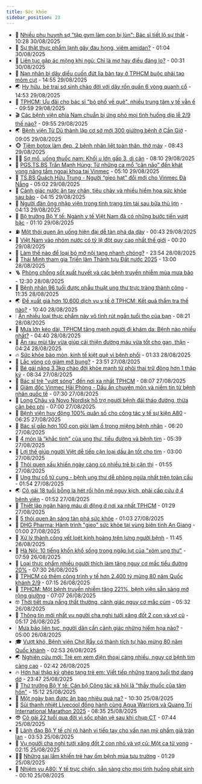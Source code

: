 ```yaml
---
title: Sức khỏe
sidebar_position: 23
---
```


<!-- dantri-suc-khoe:START -->
- 🤔 [Nhiều phụ huynh sợ &quot;tập gym làm con bị lùn&quot;: Bác sĩ tiết lộ sự thật](https://dantri.com.vn/suc-khoe/nhieu-phu-huynh-so-tap-gym-lam-con-bi-lun-bac-si-tiet-lo-su-that-20250830075833589.htm) - 10:28 30/08/2025
- 🚦 [Sự thật thực phẩm lạnh gây đau họng, viêm amidan?](https://dantri.com.vn/suc-khoe/su-that-thuc-pham-lanh-gay-dau-hong-viem-amidan-20250830075344475.htm) - 01:04 30/08/2025
- 🤖 [Liên tục gặp ác mộng khi ngủ: Chỉ là mơ hay điều đáng lo?](https://dantri.com.vn/suc-khoe/lien-tuc-gap-ac-mong-khi-ngu-chi-la-mo-hay-dieu-dang-lo-20250829202641512.htm) - 00:31 30/08/2025
- 🐻 [Nạn nhân bị dây diều cuốn đứt lìa bàn tay ở TPHCM buộc phải tạo mỏm cụt](https://dantri.com.vn/suc-khoe/nan-nhan-bi-day-dieu-cuon-dut-lia-ban-tay-o-tphcm-buoc-phai-tao-mom-cut-20250829203052899.htm) - 14:55 29/08/2025
- 🌏 [Hy hữu, bé trai sơ sinh chào đời với dây rốn quấn 6 vòng quanh cổ](https://dantri.com.vn/suc-khoe/hy-huu-be-trai-so-sinh-chao-doi-voi-day-ron-quan-6-vong-quanh-co-20250829195637913.htm) - 14:53 29/08/2025
- 👺 [TPHCM: Ưu đãi cho bác sĩ &quot;bỏ phố về quê&quot;, nhiều trung tâm y tế vẫn ế](https://dantri.com.vn/suc-khoe/tphcm-uu-dai-cho-bac-si-bo-pho-ve-que-nhieu-trung-tam-y-te-van-e-20250829152827076.htm) - 09:59 29/08/2025
- 🎬 [Các bệnh viện phía Nam chuẩn bị ứng phó mọi tình huống dịp lễ 2/9 thế nào?](https://dantri.com.vn/suc-khoe/cac-benh-vien-phia-nam-chuan-bi-ung-pho-moi-tinh-huong-dip-le-29-the-nao-20250829164750535.htm) - 09:55 29/08/2025
- 🌏 [Bệnh viện Từ Dũ thành lập cơ sở mới 300 giường bệnh ở Cần Giờ](https://dantri.com.vn/suc-khoe/benh-vien-tu-du-thanh-lap-co-so-moi-300-giuong-benh-o-can-gio-20250829155956666.htm) - 09:05 29/08/2025
- 🐵 [Tiêm botox làm đẹp, 2 bệnh nhân liệt toàn thân, thở máy](https://dantri.com.vn/suc-khoe/tiem-botox-lam-dep-2-benh-nhan-liet-toan-than-tho-may-20250829153800993.htm) - 08:43 29/08/2025
- 👨‍🏫 [Sợ mổ, uống thuốc nam: Khối u lớn gấp 3, di căn](https://dantri.com.vn/suc-khoe/so-mo-uong-thuoc-nam-khoi-u-lon-gap-3-di-can-20250829130455814.htm) - 08:10 29/08/2025
- 🤗 [PGS.TS.BS Trần Mạnh Hùng: Từ những ca mổ “cân não” đến khát vọng nâng tầm ngoại khoa tại Vinmec](https://dantri.com.vn/suc-khoe/pgstsbs-tran-manh-hung-tu-nhung-ca-mo-can-nao-den-khat-vong-nang-tam-ngoai-khoa-tai-vinmec-20250829113134013.htm) - 05:10 29/08/2025
- 🫶 [TS.BS Quách Hữu Trung - Người “gieo hạt” đổi mới cho Vinmec Đà Nẵng](https://dantri.com.vn/suc-khoe/tsbs-quach-huu-trung-nguoi-gieo-hat-doi-moi-cho-vinmec-da-nang-20250829111355364.htm) - 05:02 29/08/2025
- 🙉 [Cảnh giác nước ăn tay chân, tiêu chảy và nhiều hiểm họa sức khỏe sau bão](https://dantri.com.vn/suc-khoe/canh-giac-nuoc-an-tay-chan-tieu-chay-va-nhieu-hiem-hoa-suc-khoe-sau-bao-20250829104736661.htm) - 04:15 29/08/2025
- 🦅 [Người đàn ông nhập viện trong tình trạng tím tái sau bữa thủ lợn](https://dantri.com.vn/suc-khoe/nguoi-dan-ong-nhap-vien-trong-tinh-trang-tim-tai-sau-bua-thu-lon-20250829110327198.htm) - 04:13 29/08/2025
- 🐘 [Bộ trưởng Bộ Y tế: Ngành y tế Việt Nam đã có những bước tiến vượt bậc](https://dantri.com.vn/suc-khoe/bo-truong-bo-y-te-nganh-y-te-viet-nam-da-co-nhung-buoc-tien-vuot-bac-20250828195033159.htm) - 01:10 29/08/2025
- ⛽️ [Một thói quen ăn uống hiện đại dễ tàn phá dạ dày](https://dantri.com.vn/suc-khoe/mot-thoi-quen-an-uong-hien-dai-de-tan-pha-da-day-20250828162927947.htm) - 00:43 29/08/2025
- 🤡 [Việt Nam vào nhóm nước có tỷ lệ đột quỵ cao nhất thế giới](https://dantri.com.vn/suc-khoe/viet-nam-vao-nhom-nuoc-co-ty-le-dot-quy-cao-nhat-the-gioi-20250829071726051.htm) - 00:20 29/08/2025
- 💼 [Làm thế nào để loại bỏ mỡ nội tạng nhanh chóng?](https://dantri.com.vn/suc-khoe/lam-the-nao-de-loai-bo-mo-noi-tang-nhanh-chong-20250828163519530.htm) - 23:54 28/08/2025
- 🤔 [Thái Minh tham gia Triển lãm Thành tựu Đất nước 2025](https://dantri.com.vn/suc-khoe/thai-minh-tham-gia-trien-lam-thanh-tuu-dat-nuoc-2025-20250828170330074.htm) - 13:00 28/08/2025
- 🪜 [Phòng chống sốt xuất huyết và các bệnh truyền nhiễm mùa mưa bão](https://dantri.com.vn/suc-khoe/phong-chong-sot-xuat-huyet-va-cac-benh-truyen-nhiem-mua-mua-bao-20250827103736373.htm) - 12:30 28/08/2025
- 📝 [Bệnh nhân 96 tuổi được phẫu thuật ung thư trực tràng thành công](https://dantri.com.vn/suc-khoe/benh-nhan-96-tuoi-duoc-phau-thuat-ung-thu-truc-trang-thanh-cong-20250828182001029.htm) - 11:35 28/08/2025
- 🌏 [Đề xuất giá hơn 10.600 dịch vụ y tế ở TPHCM: Kết quả thẩm tra thế nào?](https://dantri.com.vn/suc-khoe/de-xuat-gia-hon-10600-dich-vu-y-te-o-tphcm-ket-qua-tham-tra-the-nao-20250828161802971.htm) - 10:40 28/08/2025
- 🕯 [Ăn nhiều loại thực phẩm này vô tình rút ngắn tuổi thọ của bạn](https://dantri.com.vn/suc-khoe/an-nhieu-loai-thuc-pham-nay-vo-tinh-rut-ngan-tuoi-tho-cua-ban-20250828104421813.htm) - 08:21 28/08/2025
- 🦍 [Mưa lớn kéo dài, TPHCM tăng mạnh người đi khám da: Bệnh nào nhiều nhất?](https://dantri.com.vn/suc-khoe/mua-lon-keo-dai-tphcm-tang-manh-nguoi-di-kham-da-benh-nao-nhieu-nhat-20250828110117038.htm) - 04:40 28/08/2025
- 🌈 [Ăn rau mùi tây vừa giúp cải thiện đường máu vừa tốt cho gan, thận](https://dantri.com.vn/suc-khoe/an-rau-mui-tay-vua-giup-cai-thien-duong-mau-vua-tot-cho-gan-than-20250828105900112.htm) - 04:24 28/08/2025
- 🔥 [Sức khỏe bào mòn, kinh tế kiệt quệ vì bệnh phổi](https://dantri.com.vn/suc-khoe/suc-khoe-bao-mon-kinh-te-kiet-que-vi-benh-phoi-20250828074611147.htm) - 01:33 28/08/2025
- 🌊 [Lắc vòng có giảm mỡ bụng?](https://dantri.com.vn/suc-khoe/lac-vong-co-giam-mo-bung-20250828064709886.htm) - 23:51 27/08/2025
- 🚦 [Bé gái nặng 3,3kg chào đời khỏe mạnh từ phôi thai trữ đông hơn 1 thập kỷ](https://dantri.com.vn/suc-khoe/be-gai-nang-33kg-chao-doi-khoe-manh-tu-phoi-thai-tru-dong-hon-1-thap-ky-20250827153124960.htm) - 08:34 27/08/2025
- 🤖 [Bác sĩ trẻ &quot;vượt sóng&quot; đến nơi xa nhất TPHCM](https://dantri.com.vn/suc-khoe/bac-si-tre-vuot-song-den-noi-xa-nhat-tphcm-20250827141112583.htm) - 08:07 27/08/2025
- 🤡 [Giám đốc Vinmec Hải Phòng - Dấu ấn chuyên môn và niềm tin từ bệnh nhân quốc tế](https://dantri.com.vn/suc-khoe/giam-doc-vinmec-hai-phong-dau-an-chuyen-mon-va-niem-tin-tu-benh-nhan-quoc-te-20250827135507038.htm) - 07:30 27/08/2025
- 💂 [Long Châu và Novo Nordisk hỗ trợ người bệnh đái tháo đường, thừa cân béo phì](https://dantri.com.vn/suc-khoe/long-chau-va-novo-nordisk-ho-tro-nguoi-benh-dai-thao-duong-thua-can-beo-phi-20250827124014051.htm) - 07:00 27/08/2025
- 🦄 [Bệnh viện huy động 100% quân số cho công tác y tế sự kiện A80](https://dantri.com.vn/suc-khoe/benh-vien-huy-dong-100-quan-so-cho-cong-tac-y-te-su-kien-a80-20250827095555480.htm) - 06:25 27/08/2025
- 🧠 [Bác sĩ gắp hơn 100 con giòi làm ổ trong miệng bệnh nhân](https://dantri.com.vn/suc-khoe/bac-si-gap-hon-100-con-gioi-lam-o-trong-mieng-benh-nhan-20250827123842673.htm) - 06:20 27/08/2025
- 🤖 [4 món là “khắc tinh” của ung thư, tiểu đường và bệnh tim](https://dantri.com.vn/suc-khoe/4-mon-la-khac-tinh-cua-ung-thu-tieu-duong-va-benh-tim-20250827082317098.htm) - 05:39 27/08/2025
- 💼 [Lợi thế giúp người Việt dễ tiếp cận loại dầu ăn tốt cho tim](https://dantri.com.vn/suc-khoe/loi-the-giup-nguoi-viet-de-tiep-can-loai-dau-an-tot-cho-tim-20250826222750855.htm) - 03:00 27/08/2025
- 🧰 [Thói quen xấu khiến ngày càng có nhiều trẻ bị cận thị](https://dantri.com.vn/suc-khoe/thoi-quen-xau-khien-ngay-cang-co-nhieu-tre-bi-can-thi-20250826201925534.htm) - 01:55 27/08/2025
- 🎉 [Ung thư cổ tử cung - bệnh ung thư dễ phòng ngừa nhất trên toàn cầu](https://dantri.com.vn/suc-khoe/ung-thu-co-tu-cung-benh-ung-thu-de-phong-ngua-nhat-tren-toan-cau-20250826223346378.htm) - 01:54 27/08/2025
- 🌏 [Cô gái 18 tuổi bỗng la hét rồi hôn mê nguy kịch, phải cấp cứu ở 4 bệnh viện](https://dantri.com.vn/suc-khoe/co-gai-18-tuoi-bong-la-het-roi-hon-me-nguy-kich-phai-cap-cuu-o-4-benh-vien-20250827011330732.htm) - 01:52 27/08/2025
- 📝 [Thiết lập ngân hàng máu di động ở nơi xa nhất TPHCM](https://dantri.com.vn/suc-khoe/thiet-lap-ngan-hang-mau-di-dong-o-noi-xa-nhat-tphcm-20250826185336486.htm) - 01:29 27/08/2025
- 🧠 [5 thói quen ăn sáng tàn phá sức khỏe](https://dantri.com.vn/suc-khoe/5-thoi-quen-an-sang-tan-pha-suc-khoe-20250826212349169.htm) - 01:03 27/08/2025
- 🚀 [DHG Pharma: Hành trình &quot;gieo&quot; sức khỏe tại vùng biên tỉnh An Giang](https://dantri.com.vn/suc-khoe/dhg-pharma-hanh-trinh-gieo-suc-khoe-tai-vung-bien-tinh-an-giang-20250826223420989.htm) - 01:00 27/08/2025
- 💯 [Xử lý thành công vết loét kinh hoàng trên lưng người bệnh](https://dantri.com.vn/suc-khoe/xu-ly-thanh-cong-vet-loet-kinh-hoang-tren-lung-nguoi-benh-20250826154142425.htm) - 11:45 26/08/2025
- 🫶 [Hà Nội: 10 tiếng khốn khổ sống trong ngập lụt của &quot;xóm ung thư&quot;](https://dantri.com.vn/suc-khoe/ha-noi-10-tieng-khon-kho-song-trong-ngap-lut-cua-xom-ung-thu-20250826144507511.htm) - 07:59 26/08/2025
- 👹 [Loại thực phẩm nhiều người thích làm tăng nguy cơ mắc tiểu đường 20%](https://dantri.com.vn/suc-khoe/loai-thuc-pham-nhieu-nguoi-thich-lam-tang-nguy-co-mac-tieu-duong-20-20250826112711053.htm) - 07:30 26/08/2025
- 🤩 [TPHCM có thêm công trình y tế hơn 2.400 tỷ mừng 80 năm Quốc khánh 2/9](https://dantri.com.vn/suc-khoe/tphcm-co-them-cong-trinh-y-te-hon-2400-ty-mung-80-nam-quoc-khanh-29-20250826132910080.htm) - 07:15 26/08/2025
- 🌊 [TPHCM: Một bệnh truyền nhiễm tăng 221%, bệnh viện sẵn sàng mở rộng giường](https://dantri.com.vn/suc-khoe/tphcm-mot-benh-truyen-nhiem-tang-221-benh-vien-san-sang-mo-rong-giuong-20250826135308934.htm) - 07:07 26/08/2025
- 🤓 [Thời tiết mưa nắng thất thường, cảnh giác nguy cơ mắc cúm](https://dantri.com.vn/suc-khoe/thoi-tiet-mua-nang-that-thuong-canh-giac-nguy-co-mac-cum-20250826104054639.htm) - 05:32 26/08/2025
- 🌝 [Thông tin mới nhất vụ người cha nghi tưới xăng đốt 2 con và vợ cũ](https://dantri.com.vn/suc-khoe/thong-tin-moi-nhat-vu-nguoi-cha-nghi-tuoi-xang-dot-2-con-va-vo-cu-20250826115113445.htm) - 05:17 26/08/2025
- 🕯 [Mưa bão liên tục, người dân cần cảnh giác những hiểm họa nào?](https://dantri.com.vn/suc-khoe/mua-bao-lien-tuc-nguoi-dan-can-canh-giac-nhung-hiem-hoa-nao-20250825154504060.htm) - 05:00 26/08/2025
- 🎓 [Vượt khó, Bệnh viện Chợ Rẫy có thành tích tự hào mừng 80 năm Quốc khánh](https://dantri.com.vn/suc-khoe/vuot-kho-benh-vien-cho-ray-co-thanh-tich-tu-hao-mung-80-nam-quoc-khanh-20250826094210371.htm) - 02:53 26/08/2025
- 🌏 [Nghiên cứu mới: Trẻ em xem điện thoại càng nhiều, nguy cơ bệnh tim càng cao](https://dantri.com.vn/suc-khoe/nghien-cuu-moi-tre-em-xem-dien-thoai-cang-nhieu-nguy-co-benh-tim-cang-cao-20250825111721136.htm) - 02:42 26/08/2025
- 🔥 [Hơn hai thập kỷ ghép tạng trẻ em: Viết tiếp những trang tuổi thơ dang dở](https://dantri.com.vn/suc-khoe/hon-hai-thap-ky-ghep-tang-tre-em-viet-tiep-nhung-trang-tuoi-tho-dang-do-20250825170836595.htm) - 23:47 25/08/2025
- 📝 [Thứ trưởng Bộ Y tế: Cán bộ Công tác xã hội là &quot;thầy thuốc của tâm hồn&quot;](https://dantri.com.vn/suc-khoe/thu-truong-bo-y-te-can-bo-cong-tac-xa-hoi-la-thay-thuoc-cua-tam-hon-20250825221138778.htm) - 15:12 25/08/2025
- 🧠 [Một ngày bạn được ăn bao nhiêu quả na?](https://dantri.com.vn/suc-khoe/mot-ngay-ban-duoc-an-bao-nhieu-qua-na-20250825145625873.htm) - 10:30 25/08/2025
- 🦅 [Sủi thanh nhiệt Livecool đồng hành cùng Aqua Warriors và Quang Tri International Marathon 2025](https://dantri.com.vn/suc-khoe/sui-thanh-nhiet-livecool-dong-hanh-cung-aqua-warriors-va-quang-tri-international-marathon-2025-20250825152705048.htm) - 08:35 25/08/2025
- 😎 [Cô gái 22 tuổi qua đời vì sốc phản vệ sau khi chụp CT](https://dantri.com.vn/suc-khoe/co-gai-22-tuoi-qua-doi-vi-soc-phan-ve-sau-khi-chup-ct-20250825121513115.htm) - 07:44 25/08/2025
- 🎉 [Lãnh đạo Bộ Y tế chỉ rõ hành vi tiếp tay cho vấn nạn mỹ phẩm giả tràn lan](https://dantri.com.vn/suc-khoe/lanh-dao-bo-y-te-chi-ro-hanh-vi-tiep-tay-cho-van-nan-my-pham-gia-tran-lan-20250825102144781.htm) - 03:53 25/08/2025
- 🫣 [Vụ người cha nghi tưới xăng đốt 2 con nhỏ và vợ cũ: Một ca tử vong](https://dantri.com.vn/suc-khoe/vu-nguoi-cha-nghi-tuoi-xang-dot-2-con-nho-va-vo-cu-mot-ca-tu-vong-20250825091003830.htm) - 02:15 25/08/2025
- 🧑‍🏫 [Những sai lầm khiến trẻ hay ốm bệnh mùa tựu trường](https://dantri.com.vn/suc-khoe/nhung-sai-lam-khien-tre-hay-om-benh-mua-tuu-truong-20250825072505600.htm) - 01:29 25/08/2025
- 🥷 [Nhiệm vụ A80: Y tế trực chiến, sẵn sàng cho mọi tình huống phát sinh](https://dantri.com.vn/suc-khoe/nhiem-vu-a80-y-te-truc-chien-san-sang-cho-moi-tinh-huong-phat-sinh-20250824201834564.htm) - 00:10 25/08/2025<!-- dantri-suc-khoe:END -->
